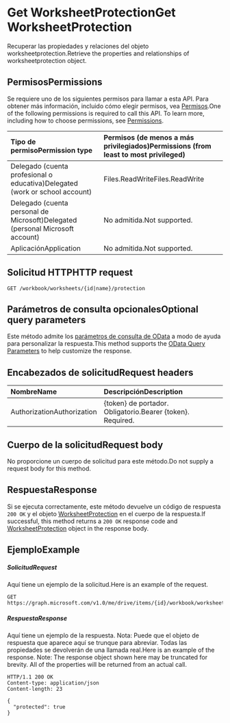 # <a name="get-worksheetprotection"></a><span data-ttu-id="98912-101">Get WorksheetProtection</span><span class="sxs-lookup"><span data-stu-id="98912-101">Get WorksheetProtection</span></span>

<span data-ttu-id="98912-102">Recuperar las propiedades y relaciones del objeto worksheetprotection.</span><span class="sxs-lookup"><span data-stu-id="98912-102">Retrieve the properties and relationships of worksheetprotection object.</span></span>
## <a name="permissions"></a><span data-ttu-id="98912-103">Permisos</span><span class="sxs-lookup"><span data-stu-id="98912-103">Permissions</span></span>
<span data-ttu-id="98912-p101">Se requiere uno de los siguientes permisos para llamar a esta API. Para obtener más información, incluido cómo elegir permisos, vea [Permisos](../../../concepts/permissions_reference.md).</span><span class="sxs-lookup"><span data-stu-id="98912-p101">One of the following permissions is required to call this API. To learn more, including how to choose permissions, see [Permissions](../../../concepts/permissions_reference.md).</span></span>

|<span data-ttu-id="98912-106">Tipo de permiso</span><span class="sxs-lookup"><span data-stu-id="98912-106">Permission type</span></span>      | <span data-ttu-id="98912-107">Permisos (de menos a más privilegiados)</span><span class="sxs-lookup"><span data-stu-id="98912-107">Permissions (from least to most privileged)</span></span>              |
|:--------------------|:---------------------------------------------------------|
|<span data-ttu-id="98912-108">Delegado (cuenta profesional o educativa)</span><span class="sxs-lookup"><span data-stu-id="98912-108">Delegated (work or school account)</span></span> | <span data-ttu-id="98912-109">Files.ReadWrite</span><span class="sxs-lookup"><span data-stu-id="98912-109">Files.ReadWrite</span></span>    |
|<span data-ttu-id="98912-110">Delegado (cuenta personal de Microsoft)</span><span class="sxs-lookup"><span data-stu-id="98912-110">Delegated (personal Microsoft account)</span></span> | <span data-ttu-id="98912-111">No admitida.</span><span class="sxs-lookup"><span data-stu-id="98912-111">Not supported.</span></span>    |
|<span data-ttu-id="98912-112">Aplicación</span><span class="sxs-lookup"><span data-stu-id="98912-112">Application</span></span> | <span data-ttu-id="98912-113">No admitida.</span><span class="sxs-lookup"><span data-stu-id="98912-113">Not supported.</span></span> |

## <a name="http-request"></a><span data-ttu-id="98912-114">Solicitud HTTP</span><span class="sxs-lookup"><span data-stu-id="98912-114">HTTP request</span></span>
<!-- { "blockType": "ignored" } -->
```http
GET /workbook/worksheets/{id|name}/protection
```
## <a name="optional-query-parameters"></a><span data-ttu-id="98912-115">Parámetros de consulta opcionales</span><span class="sxs-lookup"><span data-stu-id="98912-115">Optional query parameters</span></span>
<span data-ttu-id="98912-116">Este método admite los [parámetros de consulta de OData](http://developer.microsoft.com/en-us/graph/docs/overview/query_parameters) a modo de ayuda para personalizar la respuesta.</span><span class="sxs-lookup"><span data-stu-id="98912-116">This method supports the [OData Query Parameters](http://developer.microsoft.com/en-us/graph/docs/overview/query_parameters) to help customize the response.</span></span>

## <a name="request-headers"></a><span data-ttu-id="98912-117">Encabezados de solicitud</span><span class="sxs-lookup"><span data-stu-id="98912-117">Request headers</span></span>
| <span data-ttu-id="98912-118">Nombre</span><span class="sxs-lookup"><span data-stu-id="98912-118">Name</span></span>      |<span data-ttu-id="98912-119">Descripción</span><span class="sxs-lookup"><span data-stu-id="98912-119">Description</span></span>|
|:----------|:----------|
| <span data-ttu-id="98912-120">Authorization</span><span class="sxs-lookup"><span data-stu-id="98912-120">Authorization</span></span>  | <span data-ttu-id="98912-p102">{token} de portador. Obligatorio.</span><span class="sxs-lookup"><span data-stu-id="98912-p102">Bearer {token}. Required.</span></span> |

## <a name="request-body"></a><span data-ttu-id="98912-123">Cuerpo de la solicitud</span><span class="sxs-lookup"><span data-stu-id="98912-123">Request body</span></span>
<span data-ttu-id="98912-124">No proporcione un cuerpo de solicitud para este método.</span><span class="sxs-lookup"><span data-stu-id="98912-124">Do not supply a request body for this method.</span></span>

## <a name="response"></a><span data-ttu-id="98912-125">Respuesta</span><span class="sxs-lookup"><span data-stu-id="98912-125">Response</span></span>

<span data-ttu-id="98912-126">Si se ejecuta correctamente, este método devuelve un código de respuesta `200 OK` y el objeto [WorksheetProtection](../resources/worksheetprotection.md) en el cuerpo de la respuesta.</span><span class="sxs-lookup"><span data-stu-id="98912-126">If successful, this method returns a `200 OK` response code and [WorksheetProtection](../resources/worksheetprotection.md) object in the response body.</span></span>
## <a name="example"></a><span data-ttu-id="98912-127">Ejemplo</span><span class="sxs-lookup"><span data-stu-id="98912-127">Example</span></span>
##### <a name="request"></a><span data-ttu-id="98912-128">Solicitud</span><span class="sxs-lookup"><span data-stu-id="98912-128">Request</span></span>
<span data-ttu-id="98912-129">Aquí tiene un ejemplo de la solicitud.</span><span class="sxs-lookup"><span data-stu-id="98912-129">Here is an example of the request.</span></span>
<!-- {
  "blockType": "request",
  "name": "get_worksheetprotection"
}-->
```http
GET https://graph.microsoft.com/v1.0/me/drive/items/{id}/workbook/worksheets/{id|name}/protection
```
##### <a name="response"></a><span data-ttu-id="98912-130">Respuesta</span><span class="sxs-lookup"><span data-stu-id="98912-130">Response</span></span>
<span data-ttu-id="98912-p103">Aquí tiene un ejemplo de la respuesta. Nota: Puede que el objeto de respuesta que aparece aquí se trunque para abreviar. Todas las propiedades se devolverán de una llamada real.</span><span class="sxs-lookup"><span data-stu-id="98912-p103">Here is an example of the response. Note: The response object shown here may be truncated for brevity. All of the properties will be returned from an actual call.</span></span>
<!-- {
  "blockType": "response",
  "truncated": true,
  "@odata.type": "microsoft.graph.worksheetProtection"
} -->
```http
HTTP/1.1 200 OK
Content-type: application/json
Content-length: 23

{
  "protected": true
}
```

<!-- uuid: 8fcb5dbc-d5aa-4681-8e31-b001d5168d79
2015-10-25 14:57:30 UTC -->
<!-- {
  "type": "#page.annotation",
  "description": "Get WorksheetProtection",
  "keywords": "",
  "section": "documentation",
  "tocPath": ""
}-->